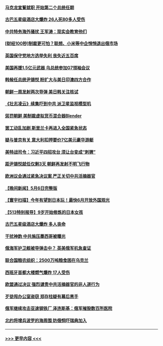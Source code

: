 #### [马克龙宣誓就职 开始第二个总统任期](../pages/prog202/a103420693.md?t=05080551) 
#### [古巴五星级酒店大爆炸 26人死80多人受伤](../pages/prog202/a103420682.md?t=05080551) 
#### [中共特务海外骚扰  王军涛：现实会教育他们](../pages/prog202/a103420582.md?t=05080551) 
#### [[财经100秒]制裁更可怕？联想、小米等中企悄悄退出俄市场](../pages/prog202/a103420479.md?t=05080551) 
#### [英国保守党地方选举失利 丧失近五百席](../pages/prog202/a103420499.md?t=05080551) 
#### [美国再援1.5亿元武器 乌总统参加G7领袖会议](../pages/prog202/a103420491.md?t=05080551) 
#### [韩候任总统尹锡悦 盼扩大与美日印澳四方合作](../pages/prog202/a103420489.md?t=05080551) 
#### [朝鲜一周发射两次导弹 美日韩关注核试](../pages/prog202/a103420477.md?t=05080551) 
#### [《壮志凌云》续集吓到中共 派卫星监视模型机](../pages/prog202/a103420297.md?t=05080551) 
#### [惩罚朝鲜 美制裁虚拟货币混合器Blender](../pages/prog202/a103420304.md?t=05080551) 
#### [罢工动乱加剧 斯里兰卡再进入全国紧急状态](../pages/prog202/a103420267.md?t=05080551) 
#### [疑与普京有关 意大利扣押要价7亿美元豪华游艇](../pages/prog202/a103420248.md?t=05080551) 
#### [美特战司令：习近平四招攻台 须让台变成“刺猬”](../pages/prog202/a103420257.md?t=05080551) 
#### [距尹锡悦就任仅剩3天 朝鲜再发射不明飞行物](../pages/prog202/a103420199.md?t=05080551) 
#### [欧洲议会通过紧急决议案 严正关切中共活摘器官](../pages/prog202/a103420136.md?t=05080551) 
#### [【晚间新闻】5月6日完整版](../pages/prog202/a103420058.md?t=05080551) 
#### [【寰宇扫描】今年有望到日本玩！最快6月开放外国观光](../pages/prog202/a103419776.md?t=05080551) 
#### [【513特别报导】9岁开始修炼的日本女孩](../pages/prog202/a103419521.md?t=05080551) 
#### [古巴五星级酒店大爆炸 多人丧命](../pages/prog202/a103419812.md?t=05080551) 
#### [干扰神韵 中共施压墨西哥被曝光](../pages/prog202/a103419884.md?t=05080551) 
#### [俄海军护卫舰被导弹击中？ 英美俄军机急查证](../pages/prog202/a103419855.md?t=05080551) 
#### [联合国粮农组织：2500万吨粮食困在乌克兰](../pages/prog202/a103419817.md?t=05080551) 
#### [西班牙首都大楼燃气爆炸 17人受伤](../pages/prog202/a103419798.md?t=05080551) 
#### [欧盟通过决议 强烈谴责中共活摘器官的非人道行为](../pages/prog202/a103419783.md?t=05080551) 
#### [歹徒闯办公室盗窃 郑存柱疑有幕后黑手](../pages/prog202/a103419519.md?t=05080551) 
#### [俄军继续攻击亚速钢铁厂 泽连斯基：俄军摧毁数百所医院](../pages/prog202/a103419615.md?t=05080551) 
#### [北约将增兵波罗的海周围 防俄恫吓瑞典加入](../pages/prog202/a103419536.md?t=05080551) 

----
#### [ >>> 更早内容 <<< ](../indexes/prog202-earlier.md)

